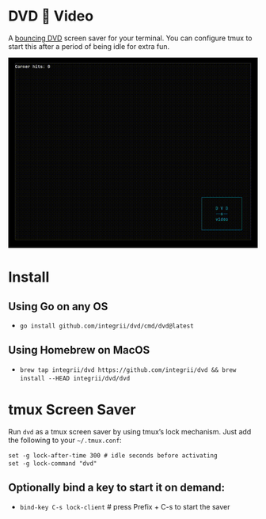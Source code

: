 # DVD 📀 Video
A [bouncing DVD](https://www.youtube.com/watch?v=QOtuX0jL85Y) screen saver for your terminal. You can configure tmux to start this after a period of being idle for extra fun.

<p align="center">
  <img src="assets/dvd.gif" alt="dvd terminal screenshot">
</p>

# Install

## Using Go on any OS
  - `go install github.com/integrii/dvd/cmd/dvd@latest`

## Using Homebrew on MacOS
  - `brew tap integrii/dvd https://github.com/integrii/dvd && brew install --HEAD integrii/dvd/dvd`


# tmux Screen Saver

Run `dvd` as a tmux screen saver by using tmux’s lock mechanism. Just add the following to your `~/.tmux.conf`:

```
set -g lock-after-time 300 # idle seconds before activating
set -g lock-command "dvd" 
```

## Optionally bind a key to start it on demand:

- `bind-key C-s lock-client`             # press Prefix + C-s to start the saver
